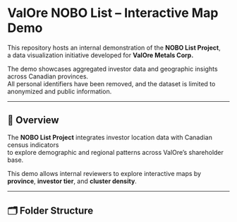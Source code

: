 # ValOre NOBO List – Interactive Map Demo

This repository hosts an internal demonstration of the **NOBO List Project**,  
a data visualization initiative developed for **ValOre Metals Corp.**  

The demo showcases aggregated investor data and geographic insights across Canadian provinces.  
All personal identifiers have been removed, and the dataset is limited to anonymized and public information.

---

## 📍 Overview

The **NOBO List Project** integrates investor location data with Canadian census indicators  
to explore demographic and regional patterns across ValOre’s shareholder base.

This demo allows internal reviewers to explore interactive maps by **province**, **investor tier**, and **cluster density**.

---

## 🗂️ Folder Structure

